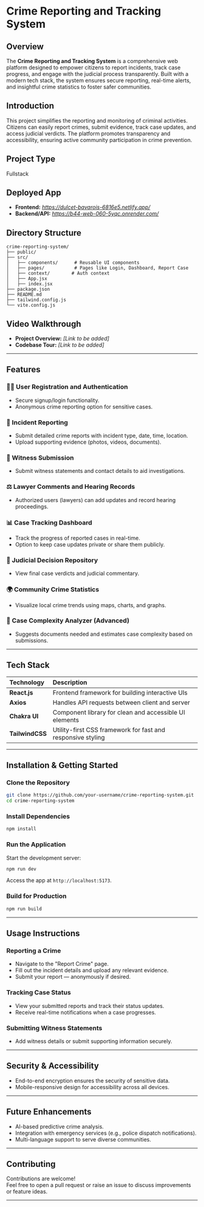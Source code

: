 # Crime Reporting and Tracking System

## Overview
The **Crime Reporting and Tracking System** is a comprehensive web platform designed to empower citizens to report incidents, track case progress, and engage with the judicial process transparently. Built with a modern tech stack, the system ensures secure reporting, real-time alerts, and insightful crime statistics to foster safer communities.

## Introduction
This project simplifies the reporting and monitoring of criminal activities. Citizens can easily report crimes, submit evidence, track case updates, and access judicial verdicts. The platform promotes transparency and accessibility, ensuring active community participation in crime prevention.

## Project Type
Fullstack

## Deployed App
- **Frontend:** *https://dulcet-bavarois-6816e5.netlify.app/*
- **Backend/API:** *https://b44-web-060-5yqc.onrender.com/*

## Directory Structure
```
crime-reporting-system/
├── public/
├── src/
│   ├── components/      # Reusable UI components
│   ├── pages/           # Pages like Login, Dashboard, Report Case
│   ├── context/        # Auth context
│   ├── App.jsx
│   ├── index.jsx
├── package.json
├── README.md
├── tailwind.config.js
└── vite.config.js
```

## Video Walkthrough
- **Project Overview:** *[Link to be added]*
- **Codebase Tour:** *[Link to be added]*

---

## Features

### 🧑‍💼 User Registration and Authentication
- Secure signup/login functionality.
- Anonymous crime reporting option for sensitive cases.

### 📝 Incident Reporting
- Submit detailed crime reports with incident type, date, time, location.
- Upload supporting evidence (photos, videos, documents).

### 👥 Witness Submission
- Submit witness statements and contact details to aid investigations.

### ⚖️ Lawyer Comments and Hearing Records
- Authorized users (lawyers) can add updates and record hearing proceedings.

### 📊 Case Tracking Dashboard
- Track the progress of reported cases in real-time.
- Option to keep case updates private or share them publicly.

### 🏩 Judicial Decision Repository
- View final case verdicts and judicial commentary.

### 🌍 Community Crime Statistics
- Visualize local crime trends using maps, charts, and graphs.

### 💬 Case Complexity Analyzer (Advanced)
- Suggests documents needed and estimates case complexity based on submissions.

---

## Tech Stack

| Technology | Description |
| :--------- | :---------- |
| **React.js** | Frontend framework for building interactive UIs |
| **Axios** | Handles API requests between client and server |
| **Chakra UI** | Component library for clean and accessible UI elements |
| **TailwindCSS** | Utility-first CSS framework for fast and responsive styling |

---

## Installation & Getting Started

### Clone the Repository
```bash
git clone https://github.com/your-username/crime-reporting-system.git
cd crime-reporting-system
```

### Install Dependencies
```bash
npm install
```

### Run the Application
Start the development server:
```bash
npm run dev
```
Access the app at `http://localhost:5173`.

### Build for Production
```bash
npm run build
```

---

## Usage Instructions

### Reporting a Crime
- Navigate to the "Report Crime" page.
- Fill out the incident details and upload any relevant evidence.
- Submit your report — anonymously if desired.

### Tracking Case Status
- View your submitted reports and track their status updates.
- Receive real-time notifications when a case progresses.

### Submitting Witness Statements
- Add witness details or submit supporting information securely.

---


## Security & Accessibility

- End-to-end encryption ensures the security of sensitive data.
- Mobile-responsive design for accessibility across all devices.

---

## Future Enhancements

- AI-based predictive crime analysis.
- Integration with emergency services (e.g., police dispatch notifications).
- Multi-language support to serve diverse communities.

---

## Contributing

Contributions are welcome!  
Feel free to open a pull request or raise an issue to discuss improvements or feature ideas.

---

